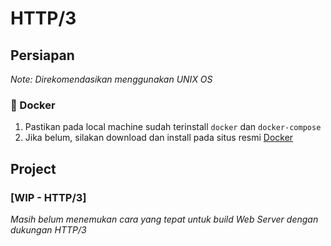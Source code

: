 # HTTP/3

## Persiapan
_Note: Direkomendasikan menggunakan UNIX OS_

### 🚀 Docker
1. Pastikan pada local machine sudah terinstall `docker` dan `docker-compose`
2. Jika belum, silakan download dan install pada situs resmi [Docker](https://www.docker.com/)

## Project

### [WIP - HTTP/3]
_Masih belum menemukan cara yang tepat untuk build Web Server dengan dukungan HTTP/3_
